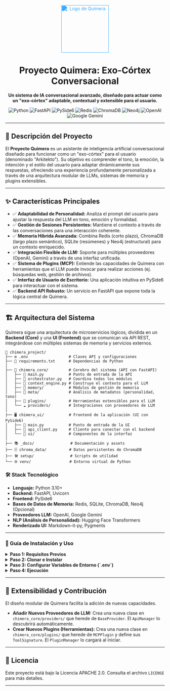 <div align="center">
   <img src="https://raw.githubusercontent.com/FortAwesome/Font-Awesome/6.x/svgs/solid/brain.svg" alt="Logo de Quimera" width="150" style="filter: invert(50%) sepia(100%) saturate(1000%) hue-rotate(180deg);"/>
  <h1 align="center">
    Proyecto Quimera: Exo-Córtex Conversacional
  </h1>
  <p align="center">
    <strong>Un sistema de IA conversacional avanzado, diseñado para actuar como un "exo-córtex" adaptable, contextual y extensible para el usuario.</strong>
  </p>
</div>

<p align="center">
  <img src="https://img.shields.io/badge/Python-3.10+-3776AB?style=for-the-badge&logo=python&logoColor=white" alt="Python">
  <img src="https://img.shields.io/badge/FastAPI-009688?style=for-the-badge&logo=fastapi&logoColor=white" alt="FastAPI">
  <img src="https://img.shields.io/badge/PySide6-24912A?style=for-the-badge&logo=qt&logoColor=white" alt="PySide6">
  <img src="https://img.shields.io/badge/Redis-DC382D?style=for-the-badge&logo=redis&logoColor=white" alt="Redis">
  <img src="https://img.shields.io/badge/ChromaDB-6E44FF?style=for-the-badge" alt="ChromaDB">
  <img src="https://img.shields.io/badge/Neo4j-008CC1?style=for-the-badge&logo=neo4j&logoColor=white" alt="Neo4j">
  <img src="https://img.shields.io/badge/OpenAI-412991?style=for-the-badge&logo=openai&logoColor=white" alt="OpenAI">
  <img src="https://img.shields.io/badge/Google_Gemini-8E75B9?style=for-the-badge&logo=google-gemini&logoColor=white" alt="Google Gemini">
</p>

---

## 📜 Descripción del Proyecto

El **Proyecto Quimera** es un asistente de inteligencia artificial conversacional diseñado para funcionar como un "exo-córtex" para el usuario (denominado "Arkitekto"). Su objetivo es comprender el tono, la emoción, la intención y el estilo del usuario para adaptar dinámicamente sus respuestas, ofreciendo una experiencia profundamente personalizada a través de una arquitectura modular de LLMs, sistemas de memoria y plugins extensibles.

---

## ✨ Características Principales

-   ✅ **Adaptabilidad de Personalidad:** Analiza el prompt del usuario para ajustar la respuesta del LLM en tono, emoción y formalidad.
-   ✅ **Gestión de Sesiones Persistentes:** Mantiene el contexto a través de las conversaciones para una interacción coherente.
-   ✅ **Memoria Híbrida Avanzada:** Combina Redis (corto plazo), ChromaDB (largo plazo semántico), SQLite (resúmenes) y Neo4j (estructural) para un contexto enriquecido.
-   ✅ **Integración Flexible de LLM:** Soporte para múltiples proveedores (OpenAI, Gemini) a través de una interfaz unificada.
-   ✅ **Sistema de Plugins (MCP):** Extiende las capacidades de Quimera con herramientas que el LLM puede invocar para realizar acciones (ej. búsquedas web, gestión de archivos).
-   ✅ **Interfaz de Usuario de Escritorio:** Una aplicación intuitiva en PySide6 para interactuar con el sistema.
-   ✅ **Backend API Robusto:** Un servicio en FastAPI que expone toda la lógica central de Quimera.

---

## 🏗️ Arquitectura del Sistema

Quimera sigue una arquitectura de microservicios lógicos, dividida en un **Backend (Core)** y una **UI (Frontend)** que se comunican vía API REST, integrándose con múltiples sistemas de memoria y servicios externos.

```plaintext
📂 chimera_project/
├── ⚙️ .env                  # Claves API y configuraciones
├── 📜 requirements.txt      # Dependencias de Python
│
├── 🧠 chimera_core/         # Cerebro del sistema (API con FastAPI)
│   ├── 🐍 main.py           # Punto de entrada de la API
│   ├── 🐍 orchestrator.py   # Coordina todos los módulos
│   ├── 🐍 context_engine.py # Construye el contexto para el LLM
│   ├── 💾 memory/           # Módulos de gestión de memoria
│   ├── 🔬 meta/             # Análisis de metadatos (personalidad, tono)
│   ├── 🧩 plugins/          # Herramientas extensibles para el LLM
│   └── ☁️ providers/        # Integraciones con proveedores de LLM
│
├── 🖥️ chimera_ui/           # Frontend de la aplicación (UI con PySide6)
│   ├── 🐍 main.py           # Punto de entrada de la UI
│   ├── 🐍 api_client.py     # Cliente para conectar con el backend
│   └── 🎨 ui/               # Componentes de la interfaz
│
├── 📚 _docs/                # Documentación y assets
├── 🗄️ chroma_data/          # Datos persistentes de ChromaDB
├── 🛠️ setup/                # Scripts de utilidad
└── 🌐 venv/                 # Entorno virtual de Python
```



<!-- SECCIÓN DE STACK TECNOLÓGICO EN HTML -->
<div align="left">
  <h3>🛠️ Stack Tecnológico</h3>
  <ul>
    <li><strong>Lenguaje:</strong> Python 3.10+</li>
    <li><strong>Backend:</strong> FastAPI, Uvicorn</li>
    <li><strong>Frontend:</strong> PySide6</li>
    <li><strong>Bases de Datos de Memoria:</strong> Redis, SQLite, ChromaDB, Neo4j (Opcional)</li>
    <li><strong>Proveedores LLM:</strong> OpenAI, Google Gemini</li>
    <li><strong>NLP (Análisis de Personalidad):</strong> Hugging Face Transformers</li>
    <li><strong>Renderizado UI:</strong> Markdown-it-py, Pygments</li>
  </ul>
</div>

---

<!-- SECCIÓN DE GUÍA DE USO EN HTML CON DESPLEGABLES -->
<div>
  <h3>🚀 Guía de Instalación y Uso</h3>
  <details>
    <summary><strong>Paso 1: Requisitos Previos</strong></summary>
    <br/>
    <ul>
      <li>Python 3.10 o superior.</li>
      <li>Servidores de Redis y/o Neo4j en ejecución (si se van a utilizar).</li>
    </ul>
  </details>
  <details>
    <summary><strong>Paso 2: Clonar e Instalar</strong></summary>
    <br/>
    <p>Clona el repositorio:</p>
    <pre><code>git clone https://github.com/tu_usuario/chimera_project.git
cd chimera_project</code></pre>
    <p>Crea y activa el entorno virtual:</p>
    <pre><code>python -m venv venv
.\venv\Scripts\activate  # Windows
# source venv/bin/activate # macOS/Linux</code></pre>
    <p>Instala las dependencias:</p>
    <pre><code>pip install -r requirements.txt</code></pre>
  </details>
  <details>
    <summary><strong>Paso 3: Configurar Variables de Entorno (`.env`)</strong></summary>
    <br/>
    <p>Crea un archivo <code>.env</code> en la raíz del proyecto y añade tus claves API y configuraciones.</p>
    <pre><code># Claves API para Proveedores de LLM
OPENAI_API_KEY="tu_clave_api_openai_aqui"
GOOGLE_API_KEY="tu_clave_api_gemini_aqui"

# Configuración de Redis
REDIS_HOST="localhost"
REDIS_PORT=6379

# Configuración de Neo4j (Opcional)
# NEO4J_URI="bolt://localhost:7687"
# NEO4J_USER="neo4j"
# NEO4J_PASSWORD="tu_contraseña_neo4j"</code></pre>
  </details>
  <details>
    <summary><strong>Paso 4: Ejecución</strong></summary>
    <br/>
    <p><strong>IMPORTANTE:</strong> Debes tener <strong>dos terminales abiertas</strong> con el entorno virtual activado.</p>
    <p><strong>Terminal 1: Iniciar el Backend (Core)</strong></p>
    <pre><code>python chimera_core/main.py</code></pre>
    <p><strong>Terminal 2: Iniciar el Frontend (UI)</strong></p>
    <pre><code>python chimera_ui/main.py</code></pre>
  </details>
</div>

---

## 🧩 Extensibilidad y Contribución

El diseño modular de Quimera facilita la adición de nuevas capacidades.

-   **Añadir Nuevos Proveedores de LLM:** Crea una nueva clase en `chimera_core/providers/` que herede de `BaseProvider`. El `ApiManager` lo descubrirá automáticamente.
-   **Crear Nuevos Plugins (Herramientas):** Crea una nueva clase en `chimera_core/plugins/` que herede de `MCPPlugin` y define sus `ToolSignature`. El `PluginManager` lo cargará al iniciar.

---

## 📜 Licencia

Este proyecto está bajo la Licencia APACHE 2.0. Consulta el archivo `LICENSE` para más detalles.

---

</div>
